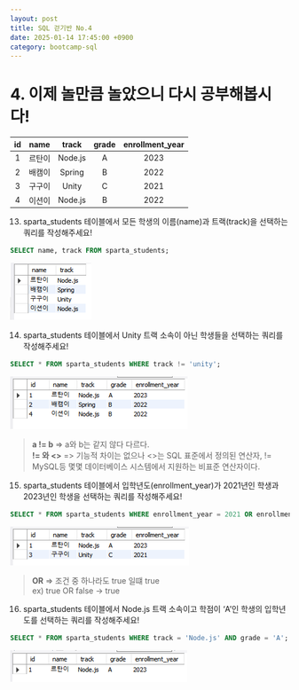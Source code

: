```yaml
---
layout: post
title: SQL 걷기반 No.4
date: 2025-01-14 17:45:00 +0900
category: bootcamp-sql
---
```


# 4. 이제 놀만큼 놀았으니 다시 공부해봅시다!

| id | name | track | grade | enrollment_year |
|:--:|:----:|:-----:|:-----:|:---------------:|
| 1 | 르탄이 | Node.js | A   | 2023            |
| 2 | 배캠이 | Spring  | B   | 2022            |
| 3 | 구구이 | Unity   | C   | 2021            |
| 4 | 이션이 | Node.js | B   | 2022            |

13. sparta_students 테이블에서 모든 학생의 이름(name)과 트랙(track)을 선택하는 쿼리를 작성해주세요!
```sql
SELECT name, track FROM sparta_students;
```
![walk4-13](/public/img/walk4-13.png)

14. sparta_students 테이블에서 Unity 트랙 소속이 아닌 학생들을 선택하는 쿼리를 작성해주세요!
```sql
SELECT * FROM sparta_students WHERE track != 'unity';
```
![walk4-14](/public/img/walk4-14.png)
> **a != b** => a와 b는 같지 않다 다르다.  
> **!= 와 <>** => 기능적 차이는 없으나 <>는 SQL 표준에서 정의된 연산자, != MySQL등 몇몇 데이터베이스 시스템에서 지원하는 비표준 연산자이다.

15. sparta_students 테이블에서 입학년도(enrollment_year)가 2021년인 학생과 2023년인 학생을 선택하는 쿼리를 작성해주세요!
```sql
SELECT * FROM sparta_students WHERE enrollment_year = 2021 OR enrollment_year = 2023;
```
![walk4-15](/public/img/walk4-15.png)
> **OR** => 조건 중 하나라도 true 일떄 true  
ex) true OR false -> true

16. sparta_students 테이블에서 Node.js 트랙 소속이고 학점이 ‘A’인 학생의 입학년도를 선택하는 쿼리를 작성해주세요!
```sql
SELECT * FROM sparta_students WHERE track = 'Node.js' AND grade = 'A';
```
![walk4-16](/public/img/walk4-16.png)
